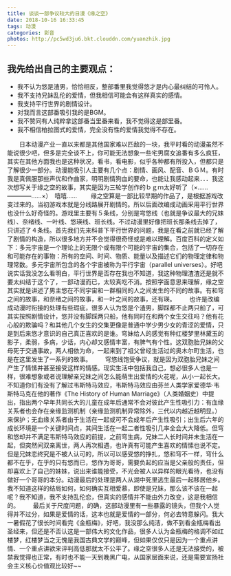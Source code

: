 ```yaml
---
title: 谈谈一部争议较大的日漫《缘之空》
date: 2018-10-16 16:33:45
tags: 动漫
categories: 影音
photos: http://pc5wd3ju6.bkt.clouddn.com/yuanzhik.jpg
---
```


## 我先给出自己的主要观点：

- 我不认为悠是渣男，恰恰相反，整部番里我觉得悠才是内心最纠结的可怜人。
- 我不支持兄妹乱伦的爱情，但我相信可能会有这样真实的感情。
- 我支持平行世界的剧情设计。
- 对我而言这部番吸引我的是BGM。
- 我不赞同有人纯粹拿这部番当里番来看，我不觉得这是部里番。
- 我不相信柏拉图式的爱情，完全没有性的爱情我觉得不存在。

<!-- more -->

　　日本动漫产业一直以来都是其他国家难以匹敌的一块，我平时看的动漫虽然不能说很少吧，但多是完全谈不上，你可能无法想象一些宅男腐女追番有多么疯狂，其实在其他方面我也是这种状况，看书，看电影，似乎各种都有所投入，但都只是了解很少一部分。动漫能吸引人主要有几个点：剧情、画风、配音、ＢＧＭ。有时我是真佩服那些声优和作曲家，明明剧情狗血的要命，也能让我感动起来．．．我这次想写关于缘之空的故事，其实是因为三轮学创作的ｂｇｍ太好听了（×……————……×）　嘻嘻……
　　缘之空算是一部比较早期的作品了，是根据游戏改变过来的。当初游戏本就是分线路展开剧情的。所以后面改编成动画采用平行世界也没什么好奇怪的。游戏里主要有５条线，分别是宆悠线（也就是争议最大的兄妹线）、奈绪线、一叶线、悠瑛线、班长线。不过动漫里好像把班长那条线去掉了，只讲述了４条线。首先我们先来科普下平行世界的问题，我是在看之前就已经了解了剧情的构造，所以很多地方并不会觉得很奇怪或是难以理解。百度百科的定义如下：多元宇宙是一个理论上的无限个或有限个可能的宇宙的集合，包括了一切存在和可能存在的事物：所有的空间、时间、物质、能量以及描述它们的物理定律和物理常数。多元宇宙所包含的各个宇宙被称为平行宇宙（parallel universes）。好吧说实话我没怎么看明白，平行世界是否存在我也不知道，我这种物理渣渣还是就不要太纠结于这个了，一部动漫而已，太较真吃不消。按照字面意思来理解，缘之空其实就是讲述了男主悠在不同宇宙和一群相同的人之间发生的不同的故事。有和穹之间的故事，和奈绪之间的故事，和一叶之间的故事，还有瑛。
　　也许是改编成动漫时衔接的处理有些瑕疵，很多人认为悠是个渣男，脚踩都不止两只船了，可其实按照剧情设计，悠并没有脚踩两只船，他有同时在和两个女生交往吗？他有花心般的欺骗吗？和其他几个女生的交集更像是普通中学少男少女的青涩的爱情，只是到后来悠才意识的自己真正喜欢的是谁。穹妹给人的感觉有种红楼梦里林黛玉的影子，柔弱，多病，少话，内心却又感情丰富，有脾气有个性。这双胞胎兄妹的父母死于交通事故，两人相依为命，一起来到了祖父曾经生活过的奥木尔町生活，也是在这里发生了一系列的故事。
　　穹悠线饱受争议，就是因为双胞胎兄妹之间产生了情愫并甚至接受这样的情感。现实生活中包括我自己，想必很多人也是一样，很难想象或者说理解亲兄妹之间怎么能萌生出爱情的火花呢，从小一起长大。不知道你们有没有了解过韦斯特马效应，韦斯特马效应由芬兰人类学家爱德华·韦斯特马克在他的著作《The History of Human Marriage》（人类婚姻史）中提出，指出两个早年共同长大的儿童在成年后通常不会对彼此产生性吸引力：有血缘关系者也会存在亲缘监测机制（亲缘监测机制异常除外，三代以内越近越明显。）来保护；无血缘关系者由于生活在一起或可不会成年后产生性吸引；出生后六年的成长环境是一个关键时间点，其间生活在一起二者性吸引几率全会大大降低。但穹和悠却并不满足韦斯特马效应的前提，之前穹生病，兄妹二人长时间并未生活在一起，但突然间双亲离世，两人再次相遇，也许真有可能产生喜欢的情愫也说不定。但是兄妹恋终究是不被人认可的，所以可以感受悠的挣扎，悠和穹不一样，穹什么都不在乎，在乎的只有悠而已，悠作为哥哥，需要负起的应当是父亲般的责任，但却喜欢上了自己的妹妹，说出来谁能接受，不光会被人以异样的眼光看待，也没有做好一个哥哥的本分。动漫最后的处理是两人从湖中死里逃生最后一起移居他乡。我不知道这样的结局如何，如何确实互相爱慕，即使是兄妹，那么该不该在一起呢？我不知道，我不支持乱伦恋，但真实的感情并不能由外力改变，这是我相信的。
　　最后关于尺度问题，的确，这部动漫里有一些暴露的镜头，但我个人觉得并不过分，如果是爱情的话，这本也就是爱情的一部分，何必去特意躲闪。我大一暑假花了很长时间看完《金瓶梅》，好吧，我没那么纯洁，做不到看金瓶梅看出圣经来，但还是不否认这是一部伟大的文化作品，很多人认为金瓶梅的格调不如红楼梦，红楼梦当之无愧是我国古典文学的巅峰，但如果仅仅只是因为一个重点讲情、一个重点讲欲来评判高低那就太不公平了。缘之空很多人还是无法接受的，被禁我觉得也正常，有时也不能一天到晚黑广电，从国家层面来说，还是需要宣扬社会主义核心价值观比较好~~